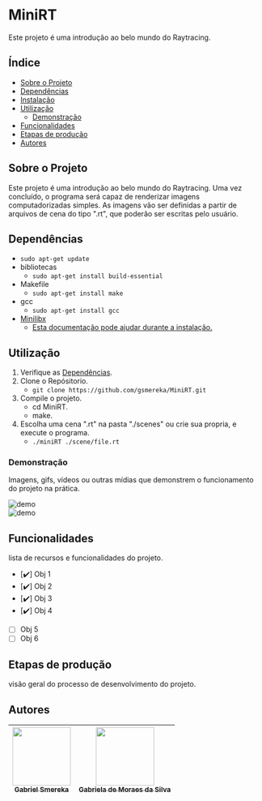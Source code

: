 # MiniRT

Este projeto é uma introdução ao belo mundo do Raytracing.

## Índice

- [Sobre o Projeto](#sobre-o-projeto)
- [Dependências](#dependências)
- [Instalação](#instalação)
- [Utilização](#utilização)
  - [Demonstração](#demonstração)
- [Funcionalidades](#funcionalidades)
- [Etapas de produção](#etapas-de-produção)
- [Autores](#autores)

## Sobre o Projeto

Este projeto é uma introdução ao belo mundo do Raytracing.
Uma vez concluído, o programa será capaz de renderizar imagens computadorizadas simples.
As imagens vão ser definidas a partir de arquivos de cena do tipo ".rt", que poderão ser escritas pelo usuário.

## Dependências

- ```sudo apt-get update```
- bibliotecas
	- ```sudo apt-get install build-essential```
- Makefile
	- ```sudo apt-get install make```
- gcc
	- ```sudo apt-get install gcc```
- [Minilibx](https://github.com/42Paris/minilibx-linux)
	- [Esta documentação pode ajudar durante a instalação.](https://github.com/andreyvdl/MiniLibX_my_docs)

## Utilização

1. Verifique as [Dependências](#dependências).
1. Clone o Repósitorio.
	- ```git clone https://github.com/gsmereka/MiniRT.git```
1. Compile o projeto.
	- cd MiniRT.
	- make.
1. Escolha uma cena ".rt" na pasta "./scenes" ou crie sua propria, e execute o programa.
	- ```./miniRT ./scene/file.rt ```


### Demonstração

Imagens, gifs, vídeos ou outras mídias que demonstrem o funcionamento do projeto na prática.

![demo](readme_content/demo.png)  
![demo](readme_content/demo.gif) 

## Funcionalidades

lista de recursos e funcionalidades do projeto.

- [✔️] Obj 1
- [✔️] Obj 2
- [✔️] Obj 3
- [✔️] Obj 4
- [  ] Obj 5
- [  ] Obj 6

## Etapas de produção

visão geral do processo de desenvolvimento do projeto. 

## Autores  

| [<img src="https://avatars.githubusercontent.com/u/102737099?v=4" width=115><br><sub>Gabriel Smereka</sub>](https://github.com/gsmereka) |  [<img src="https://avatars.githubusercontent.com/u/90937264?v=4" width=115><br><sub>Gabriela de Moraes da Silva</sub>](https://github.com/Gabriela-M-Silva) |
| :---: | :---: |
